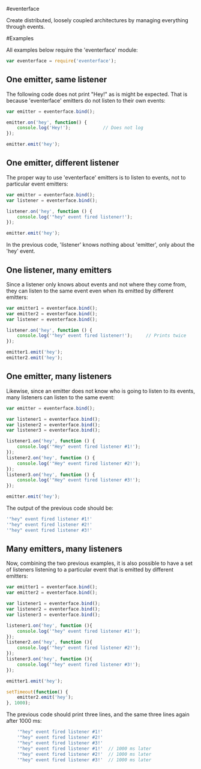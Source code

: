 #eventerface

Create distributed, loosely coupled architectures by managing everything through events.

#Examples


All examples below require the 'eventerface' module:

``` js
var eventerface = require('eventerface');
```


## One emitter, same listener

The following code does not print "Hey!" as is might be expected. That is because 'eventerface' emitters do not listen to their own events:

``` js
var emitter = eventerface.bind();

emitter.on('hey', function() {
    console.log('Hey!');            // Does not log
});

emitter.emit('hey');
```


## One emitter, different listener

The proper way to use 'eventerface' emitters is to listen to events, not to particular event emitters:

``` js
var emitter = eventerface.bind();
var listener = eventerface.bind();

listener.on('hey', function () {
    console.log('"hey" event fired listener!');
});

emitter.emit('hey');
```

In the previous code, 'listener' knows nothing about 'emitter', only about the 'hey' event.


## One listener, many emitters

Since a listener only knows about events and not where they come from, they can listen to the same event even when its emitted by different emitters:

``` js
var emitter1 = eventerface.bind();
var emitter2 = eventerface.bind();
var listener = eventerface.bind();

listener.on('hey', function () {
    console.log('"hey" event fired listener!');     // Prints twice
});

emitter1.emit('hey');
emitter2.emit('hey');
```

## One emitter, many listeners

Likewise, since an emitter does not know who is going to listen to its events, many listeners can listen to the same event:

``` js
var emitter = eventerface.bind();

var listener1 = eventerface.bind();
var listener2 = eventerface.bind();
var listener3 = eventerface.bind();

listener1.on('hey', function () {
    console.log('"Hey" event fired listener #1!');
});
listener2.on('hey', function () {
    console.log('"Hey" event fired listener #2!');
});
listener3.on('hey', function () {
    console.log('"Hey" event fired listener #3!');
});

emitter.emit('hey');
```

The output of the previous code should be:
``` js
'"hey" event fired listener #1!'
'"hey" event fired listener #2!'
'"hey" event fired listener #3!'
```

## Many emitters, many listeners

Now, combining the two previous examples, it is also possible to have a set of listeners listening to a particular event that is emitted by different emitters:

``` js
var emitter1 = eventerface.bind();
var emitter2 = eventerface.bind();

var listener1 = eventerface.bind();
var listener2 = eventerface.bind();
var listener3 = eventerface.bind();

listener1.on('hey', function (){
    console.log('"hey" event fired listener #1!');
});
listener2.on('hey', function (){
    console.log('"hey" event fired listener #2!');
});
listener3.on('hey', function (){
    console.log('"hey" event fired listener #3!');
});

emitter1.emit('hey');

setTimeout(function() { 
    emitter2.emit('hey');
}, 1000);
```

The previous code should print three lines, and the same three lines again after 1000 ms: 
``` js
    '"hey" event fired listener #1!'
    '"hey" event fired listener #2!'
    '"hey" event fired listener #3!'
    '"hey" event fired listener #1!'  // 1000 ms later
    '"hey" event fired listener #2!'  // 1000 ms later
    '"hey" event fired listener #3!'  // 1000 ms later
```